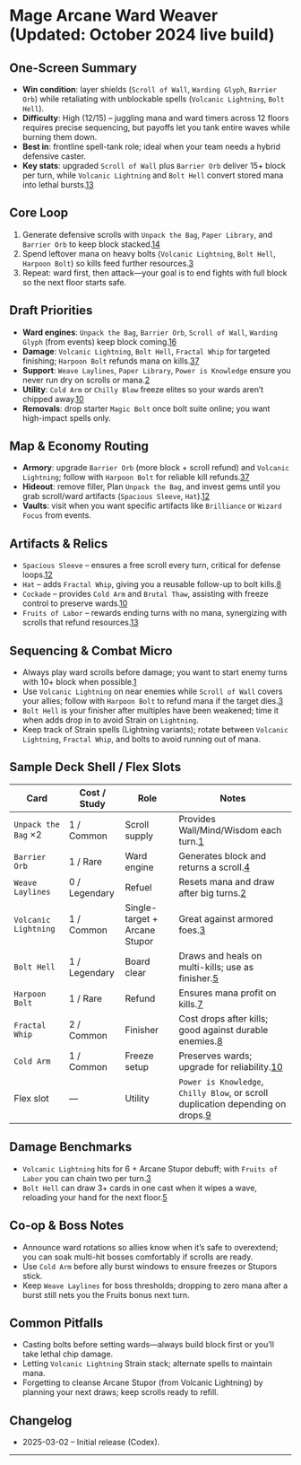 # Mage Arcane Ward Weaver (Updated: October 2024 live build)

## One-Screen Summary
- **Win condition**: layer shields (`Scroll of Wall`, `Warding Glyph`, `Barrier Orb`) while retaliating with unblockable spells (`Volcanic Lightning`, `Bolt Hell`).
- **Difficulty**: High (12/15) – juggling mana and ward timers across 12 floors requires precise sequencing, but payoffs let you tank entire waves while burning them down.
- **Best in**: frontline spell-tank role; ideal when your team needs a hybrid defensive caster.
- **Key stats**: upgraded `Scroll of Wall` plus `Barrier Orb` deliver 15+ block per turn, while `Volcanic Lightning` and `Bolt Hell` convert stored mana into lethal bursts.[1][2][3]

## Core Loop
1. Generate defensive scrolls with `Unpack the Bag`, `Paper Library`, and `Barrier Orb` to keep block stacked.[1][2][4]
2. Spend leftover mana on heavy bolts (`Volcanic Lightning`, `Bolt Hell`, `Harpoon Bolt`) so kills feed further resources.[3][5]
3. Repeat: ward first, then attack—your goal is to end fights with full block so the next floor starts safe.

## Draft Priorities
- **Ward engines**: `Unpack the Bag`, `Barrier Orb`, `Scroll of Wall`, `Warding Glyph` (from events) keep block coming.[1][4][6]
- **Damage**: `Volcanic Lightning`, `Bolt Hell`, `Fractal Whip` for targeted finishing; `Harpoon Bolt` refunds mana on kills.[3][5][7][8]
- **Support**: `Weave Laylines`, `Paper Library`, `Power is Knowledge` ensure you never run dry on scrolls or mana.[2][9]
- **Utility**: `Cold Arm` or `Chilly Blow` freeze elites so your wards aren’t chipped away.[10][11]
- **Removals**: drop starter `Magic Bolt` once bolt suite online; you want high-impact spells only.

## Map & Economy Routing
- **Armory**: upgrade `Barrier Orb` (more block + scroll refund) and `Volcanic Lightning`; follow with `Harpoon Bolt` for reliable kill refunds.[3][5][7]
- **Hideout**: remove filler, Plan `Unpack the Bag`, and invest gems until you grab scroll/ward artifacts (`Spacious Sleeve`, `Hat`).[12]
- **Vaults**: visit when you want specific artifacts like `Brilliance` or `Wizard Focus` from events.

## Artifacts & Relics
- `Spacious Sleeve` – ensures a free scroll every turn, critical for defense loops.[12]
- `Hat` – adds `Fractal Whip`, giving you a reusable follow-up to bolt kills.[8]
- `Cockade` – provides `Cold Arm` and `Brutal Thaw`, assisting with freeze control to preserve wards.[10]
- `Fruits of Labor` – rewards ending turns with no mana, synergizing with scrolls that refund resources.[13]

## Sequencing & Combat Micro
- Always play ward scrolls before damage; you want to start enemy turns with 10+ block when possible.[1]
- Use `Volcanic Lightning` on near enemies while `Scroll of Wall` covers your allies; follow with `Harpoon Bolt` to refund mana if the target dies.[3][7]
- `Bolt Hell` is your finisher after multiples have been weakened; time it when adds drop in to avoid Strain on `Lightning`.
- Keep track of Strain spells (Lightning variants); rotate between `Volcanic Lightning`, `Fractal Whip`, and bolts to avoid running out of mana.

## Sample Deck Shell / Flex Slots
| Card | Cost / Study | Role | Notes |
| --- | --- | --- | --- |
| `Unpack the Bag` ×2 | 1 / Common | Scroll supply | Provides Wall/Mind/Wisdom each turn.[1]
| `Barrier Orb` | 1 / Rare | Ward engine | Generates block and returns a scroll.[4]
| `Weave Laylines` | 0 / Legendary | Refuel | Resets mana and draw after big turns.[2]
| `Volcanic Lightning` | 1 / Common | Single-target + Arcane Stupor | Great against armored foes.[3]
| `Bolt Hell` | 1 / Legendary | Board clear | Draws and heals on multi-kills; use as finisher.[5]
| `Harpoon Bolt` | 1 / Rare | Refund | Ensures mana profit on kills.[7]
| `Fractal Whip` | 2 / Common | Finisher | Cost drops after kills; good against durable enemies.[8]
| `Cold Arm` | 1 / Common | Freeze setup | Preserves wards; upgrade for reliability.[10]
| Flex slot | — | Utility | `Power is Knowledge`, `Chilly Blow`, or scroll duplication depending on drops.[9][11]

## Damage Benchmarks
- `Volcanic Lightning` hits for 6 + Arcane Stupor debuff; with `Fruits of Labor` you can chain two per turn.[3][13]
- `Bolt Hell` can draw 3+ cards in one cast when it wipes a wave, reloading your hand for the next floor.[5]

## Co-op & Boss Notes
- Announce ward rotations so allies know when it’s safe to overextend; you can soak multi-hit bosses comfortably if scrolls are ready.
- Use `Cold Arm` before ally burst windows to ensure freezes or Stupors stick.
- Keep `Weave Laylines` for boss thresholds; dropping to zero mana after a burst still nets you the Fruits bonus next turn.

## Common Pitfalls
- Casting bolts before setting wards—always build block first or you’ll take lethal chip damage.
- Letting `Volcanic Lightning` Strain stack; alternate spells to maintain mana.
- Forgetting to cleanse Arcane Stupor (from Volcanic Lightning) by planning your next draws; keep scrolls ready to refill.

## Changelog
- 2025-03-02 – Initial release (Codex).

---

[1]: https://hellcard.fandom.com/wiki/Unpack_the_Bag "Unpack the Bag | Hellcard Wiki"
[2]: https://hellcard.fandom.com/wiki/Paper_Library "Paper Library | Hellcard Wiki"
[3]: https://hellcard.fandom.com/wiki/Volcanic_Lightning "Volcanic Lightning | Hellcard Wiki"
[4]: https://hellcard.fandom.com/wiki/Barrier_Orb "Barrier Orb | Hellcard Wiki"
[5]: https://hellcard.fandom.com/wiki/Bolt_Hell "Bolt Hell | Hellcard Wiki"
[6]: https://hellcard.fandom.com/wiki/Warding_Glyph "Warding Glyph | Hellcard Wiki"
[7]: https://hellcard.fandom.com/wiki/Harpoon_Bolt "Harpoon Bolt | Hellcard Wiki"
[8]: https://hellcard.fandom.com/wiki/Fractal_Whip "Fractal Whip | Hellcard Wiki"
[9]: https://hellcard.fandom.com/wiki/Power_is_Knowledge "Power is Knowledge | Hellcard Wiki"
[10]: https://hellcard.fandom.com/wiki/Cold_Arm "Cold Arm | Hellcard Wiki"
[11]: https://hellcard.fandom.com/wiki/Chilly_Blow "Chilly Blow | Hellcard Wiki"
[12]: https://hellcard.fandom.com/wiki/Locations "Locations | Hellcard Wiki"
[13]: https://hellcard.fandom.com/wiki/Fruits_of_Labor "Fruits of Labor | Hellcard Wiki"
